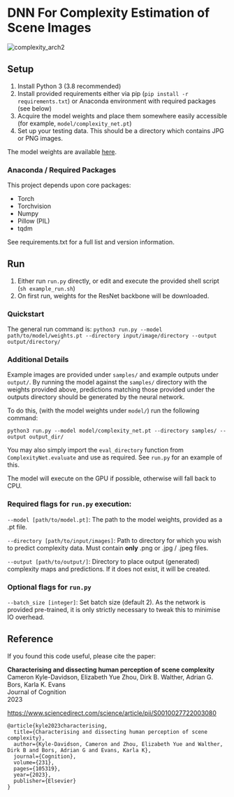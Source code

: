 # DNN For Complexity Estimation of Scene Images

![complexity_arch2](https://github.com/ckyleda/ComplexityNN/assets/3833991/faa80847-6403-4fb5-8f5b-bcdd415ca2a4)

## Setup

1. Install Python 3 (3.8 recommended)
2. Install provided requirements either via pip (`pip install -r requirements.txt`) or Anaconda environment with required packages (see below)
3. Acquire the model weights and place them somewhere easily accessible (for example, `model/complexity_net.pt`)
4. Set up your testing data. This should be a directory which contains JPG or PNG images.

The model weights are available [here](https://github.com/ckyleda/ComplexityNN/releases/download/1.0.0/complexity_net.pt).

### Anaconda / Required Packages

This project depends upon core packages:

- Torch
- Torchvision
- Numpy
- Pillow (PIL)
- tqdm

See requirements.txt for a full list and version information.

## Run

1. Either run `run.py` directly, or edit and execute the provided shell script (`sh example_run.sh`)
2. On first run, weights for the ResNet backbone will be downloaded. 

### Quickstart

The general run command is: `python3 run.py --model path/to/model/weights.pt --directory input/image/directory --output output/directory/`

### Additional Details

Example images are provided under `samples/` and example outputs under `output/`. 
By running the model against the `samples/` directory with the weights provided above, predictions matching those 
provided under the outputs directory should be generated by the neural network. 

To do this, (with the model weights under `model/`) run the following command:

`python3 run.py --model model/complexity_net.pt --directory samples/ --output output_dir/`

You may also simply import the `eval_directory` function from `ComplexityNet.evaluate` and use as required.
See `run.py` for an example of this.

The model will execute on the GPU if possible, otherwise will fall back to CPU.

### Required flags for `run.py` execution:

`--model [path/to/model.pt]`: The path to the model weights, provided as a .pt file.

`--directory [path/to/input/images]`: Path to directory for which you wish to predict complexity data.
Must contain **only** .png or .jpg / .jpeg files.

`--output [path/to/output/]`: Directory to place output (generated) complexity maps and predictions.
If it does not exist, it will be created.

### Optional flags for `run.py`

`--batch_size [integer]`: Set batch size (default 2). As the network is provided pre-trained,
it is only strictly necessary to tweak this to minimise IO overhead.

## Reference

If you found this code useful, please cite the paper:

**Characterising and dissecting human perception of scene complexity** \
Cameron Kyle-Davidson, Elizabeth Yue Zhou, Dirk B. Walther, Adrian G. Bors, Karla K. Evans \
Journal of Cognition \
2023

https://www.sciencedirect.com/science/article/pii/S0010027722003080

```
@article{kyle2023characterising,
  title={Characterising and dissecting human perception of scene complexity},
  author={Kyle-Davidson, Cameron and Zhou, Elizabeth Yue and Walther, Dirk B and Bors, Adrian G and Evans, Karla K},
  journal={Cognition},
  volume={231},
  pages={105319},
  year={2023},
  publisher={Elsevier}
}
```